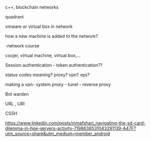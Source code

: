 c++, blockchain networks

quadrant

vmware or virtual box in network

how a new machine is added to the network? 

-network course

cocjer, virtual machine, virtual box,...

Session authentication - token authentication??

status codes meaning? 
proxy?
vpn?
vps?

making a vpn- system proxy - tunel - reverse proxy

Bot warden


URL , URI

CSSH

https://www.linkedin.com/posts/mmafshari_navigating-the-sd-card-dilemma-in-hpe-servers-activity-7198638531043291139-A47F?utm_source=share&utm_medium=member_android

